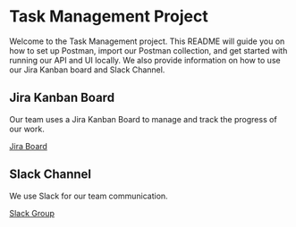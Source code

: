 # Task Management Project

Welcome to the Task Management project. This README will guide you on how to set up Postman, import our Postman collection, and get started with running our API and UI locally. We also provide information on how to use our Jira Kanban board and Slack Channel.

## Jira Kanban Board

Our team uses a Jira Kanban Board to manage and track the progress of our work. 

[Jira Board](https://cmsc495group1.atlassian.net/jira/software/projects/CMSC495/boards/1)

## Slack Channel

We use Slack for our team communication. 

[Slack Group](https://app.slack.com/client/T05DE2PNXNV/C05CLT6MULF)
